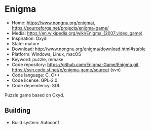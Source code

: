 # Enigma

- Home: https://www.nongnu.org/enigma/, https://sourceforge.net/projects/enigma-game/
- Media: https://en.wikipedia.org/wiki/Enigma_(2007_video_game)
- Inspiration: Oxyd
- State: mature
- Download: http://www.nongnu.org/enigma/download.html#stable
- Platform: Windows, Linux, macOS
- Keyword: puzzle, remake
- Code repository: https://github.com/Enigma-Game/Enigma.git, https://svn.code.sf.net/p/enigma-game/source/ (svn)
- Code language: C, C++
- Code license: GPL-2.0
- Code dependency: SDL

Puzzle game based on Oxyd.

## Building

- Build system: Autoconf
